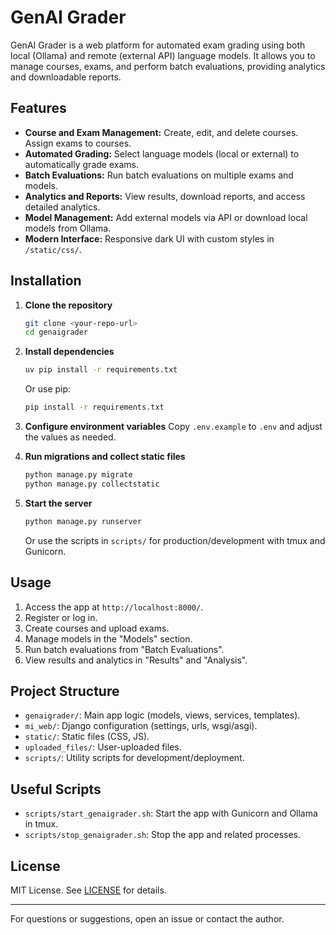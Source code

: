 # GenAI Grader

GenAI Grader is a web platform for automated exam grading using both local (Ollama) and remote (external API) language models. It allows you to manage courses, exams, and perform batch evaluations, providing analytics and downloadable reports.

## Features

- **Course and Exam Management:** Create, edit, and delete courses. Assign exams to courses.
- **Automated Grading:** Select language models (local or external) to automatically grade exams.
- **Batch Evaluations:** Run batch evaluations on multiple exams and models.
- **Analytics and Reports:** View results, download reports, and access detailed analytics.
- **Model Management:** Add external models via API or download local models from Ollama.
- **Modern Interface:** Responsive dark UI with custom styles in `/static/css/`.

## Installation

1. **Clone the repository**
   ```sh
   git clone <your-repo-url>
   cd genaigrader
   ```

2. **Install dependencies**
   ```sh
   uv pip install -r requirements.txt
   ```
   Or use pip:
   ```sh
   pip install -r requirements.txt
   ```

3. **Configure environment variables**
   Copy `.env.example` to `.env` and adjust the values as needed.

4. **Run migrations and collect static files**
   ```sh
   python manage.py migrate
   python manage.py collectstatic
   ```

5. **Start the server**
   ```sh
   python manage.py runserver
   ```
   Or use the scripts in `scripts/` for production/development with tmux and Gunicorn.

## Usage

1. Access the app at `http://localhost:8000/`.
2. Register or log in.
3. Create courses and upload exams.
4. Manage models in the "Models" section.
5. Run batch evaluations from "Batch Evaluations".
6. View results and analytics in "Results" and "Analysis".

## Project Structure

- `genaigrader/`: Main app logic (models, views, services, templates).
- `mi_web/`: Django configuration (settings, urls, wsgi/asgi).
- `static/`: Static files (CSS, JS).
- `uploaded_files/`: User-uploaded files.
- `scripts/`: Utility scripts for development/deployment.

## Useful Scripts

- `scripts/start_genaigrader.sh`: Start the app with Gunicorn and Ollama in tmux.
- `scripts/stop_genaigrader.sh`: Stop the app and related processes.

## License

MIT License. See [LICENSE](LICENSE) for details.

---

For questions or suggestions, open an issue or contact the author.